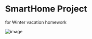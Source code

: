 # SmartHome Project
for Winter vacation homework

 ![image](https://github.com/Dafeng1980/SmartHomeProject/raw/master/Schematics.png)

